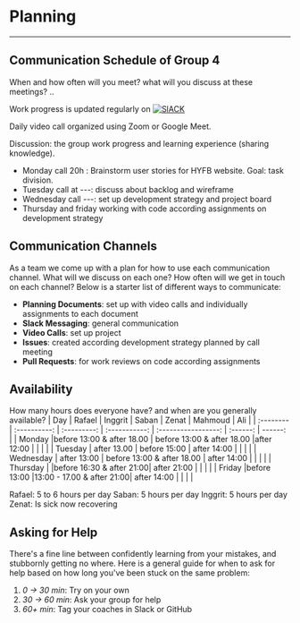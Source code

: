 # Planning

---

## Communication Schedule of Group 4

When and how often will you meet? what will you discuss at these meetings? ..

Work progress is updated regularly on [![SlACK](https://img.shields.io/badge/Slack-4A154B?style=for-the-badge&logo=slack&logoColor=white)](https://hackyourfuturebe.slack.com/archives/C01JN6ZJ92M)

Daily video call organized using Zoom or Google Meet.

Discussion: the group work progress and learning experience (sharing knowledge).

- Monday call 20h : Brainstorm user stories for HYFB website. Goal: task division.
- Tuesday call at ---: discuss about backlog and wireframe
- Wednesday call ---: set up development strategy and project board
- Thursday and friday working with code according assignments on development strategy

## Communication Channels

As a team we come up with a plan for how to use each communication channel. What will we discuss on each one? How often will we get in touch on each channel? Below is a starter list of different ways to communicate:


- **Planning Documents**: set up with video calls and individually assignments to each document
- **Slack Messaging**: general communication
- **Video Calls**: set up project
- **Issues**: created according development strategy planned by call meeting
- **Pull Requests**: for work reviews on code according assignments


## Availability

How many hours does everyone have? and when are you generally available?
| Day | Rafael | Inggrit | Saban | Zenat | Mahmoud | Ali |
| :-------- | :----------: | :---------: | :-----------: | :-----------------: | :------: | ------: |
| Monday |before 13:00 & after 18.00 | before 13:00 & after 18.00 |after 12:00 | | | |
| Tuesday | after 13.00 | before 15:00 | after 14:00 | | | |
| Wednesday | after 13:00 | before 13:00 & after 18.00 | after 14:00 | | | |
| Thursday | |before 16:30 & after 21:00| after 21:00 | | | |
| Friday |before 13:00 |13:00 - 17.00 & after 21:00| after 14:00 | | | |

Rafael: 5 to 6 hours per day
Saban: 5 hours per day
Inggrit: 5 hours per day
Zenat: Is sick now recovering

## Asking for Help

There's a fine line between confidently learning from your mistakes, and stubbornly getting no where. Here is a general guide for when to ask for help based on how long you've been stuck on the same problem:

1. _0 -> 30 min_: Try on your own
2. _30 -> 60 min_: Ask your group for help
3. _60+ min_: Tag your coaches in Slack or GitHub
